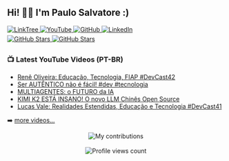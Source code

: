 ## Hi! 👋🏻 I'm Paulo Salvatore :)

<div>
  <a href="http://linktr.ee/paulosalvatore" target="_blank">
    <img src="https://img.shields.io/badge/linktree-44ED63.svg?&style=for-the-badge&logo=linktree&logoColor=white" alt="LinkTree" style="margin-bottom: 5px;" />
  </a>
  <a href="https://youtube.com/paulosalvatore" target="_blank">
    <img src="https://img.shields.io/badge/youtube-FF0000.svg?&style=for-the-badge&logo=youtube&logoColor=white" alt="YouTube" style="margin-bottom: 5px;" />
  </a>
  <a href="https://github.com/paulosalvatore" target="_blank">
    <img src="https://img.shields.io/badge/github-%2324292e.svg?&style=for-the-badge&logo=github&logoColor=white" alt="GitHub" style="margin-bottom: 5px;" />
  </a>
  <a href="https://www.linkedin.com/in/paulosalvatore-tech/" target="_blank">
    <img src="https://img.shields.io/badge/linkedin-%231E77B5.svg?&style=for-the-badge&logo=linkedin&logoColor=white" alt="LinkedIn" style="margin-bottom: 5px;" />
  </a>
</div>

<!--
<div>
  <a href="https://youtube.com/paulosalvatore" target="_blank">
    <img src="https://img.shields.io/youtube/channel/subscribers/UCbWFEr7zsKJ92Psrfam7W8Q" alt="YouTube Subscribers" style="margin-bottom: 5px;" />
  </a>
  <a href="https://youtube.com/paulosalvatore" target="_blank">
    <img src="https://img.shields.io/youtube/channel/views/UCbWFEr7zsKJ92Psrfam7W8Q" alt="YouTube Subscribers" style="margin-bottom: 5px;" />
  </a>
</div>
-->

<div>
  <a href="https://github.com/paulosalvatore" target="_blank">
    <img src="https://img.shields.io/github/followers/paulosalvatore?style=social" alt="GitHub Stars" style="margin-bottom: 5px;" />
  </a>
  <a href="https://github.com/paulosalvatore" target="_blank">
    <img src="https://img.shields.io/github/stars/paulosalvatore?style=social" alt="GitHub Stars" style="margin-bottom: 5px;" />
  </a>
</div>

### 📺 Latest YouTube Videos (PT-BR)

<!-- YOUTUBE:START -->
- [Renê Oliveira: Educação, Tecnologia, FIAP #DevCast42](https://www.youtube.com/watch?v=Sppz9wOgRgA)
- [Ser AUTÊNTICO não é fácil! #dev  #tecnologia](https://www.youtube.com/shorts/ecAtgnHKs-M)
- [MULTIAGENTES: o FUTURO da IA](https://www.youtube.com/shorts/RPMEYpn2baE)
- [KIMI K2 ESTÁ INSANO! O novo LLM Chinês Open Source](https://www.youtube.com/watch?v=NveFsb_ZZyc)
- [Lucas Vale: Realidades Estendidas, Educação e Tecnologia #DevCast41](https://www.youtube.com/watch?v=5HOP5Zb9yNM)
<!-- YOUTUBE:END -->

➡️ [more videos...](https://youtube.com/PauloSalvatore)

<!-- STATS:START -->

<div align="center">
    <img src="https://github-readme-streak-stats.herokuapp.com?user=paulosalvatore&theme=dracula" alt="My contributions" />
</div>

<!-- STATS:END -->

<br />

<!-- VIEW-COUNT:START -->

<div align="center">
    <img src="https://komarev.com/ghpvc/?username=paulosalvatore&&style=flat-square" alt="Profile views count"/>
</div>

<!-- VIEW-COUNT:END -->
